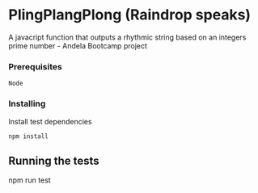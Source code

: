# PlingPlangPlong (Raindrop speaks)
A javacript function that outputs a rhythmic string based on an integers prime number - Andela Bootcamp project

### Prerequisites
```
Node
```

### Installing
Install test dependencies
```
npm install
```

## Running the tests

npm run test
